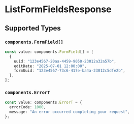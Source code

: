 # ListFormFieldsResponse


## Supported Types

### `components.FormField[]`

```typescript
const value: components.FormField[] = [
  {
    uuid: "123e4567-20aa-4459-9050-23012a32a57b",
    editDate: "2025-07-01 12:00:00",
    formUuid: "123e4567-73c6-417e-ba4a-23012c5dfe2b",
  },
];
```

### `components.ErrorT`

```typescript
const value: components.ErrorT = {
  errorCode: 1000,
  message: "An error occurred completing your request",
};
```

